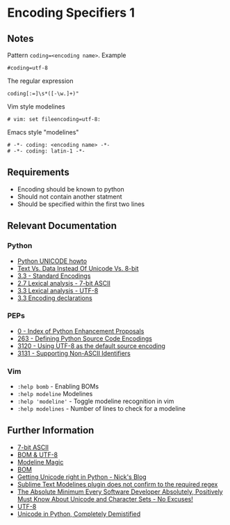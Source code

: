 # Encoding Specifiers 1


## Notes
Pattern `coding=<encoding name>`.  Example     

    #coding=utf-8

The regular expression

    coding[:=]\s*([-\w.]+)"

Vim style modelines

    # vim: set fileencoding=utf-8:

Emacs style "modelines"

    # -*- coding: <encoding name> -*-
    # -*- coding: latin-1 -*-


## Requirements
* Encoding should be known to python
* Should not contain another statment
* Should be specified within the first two lines


## Relevant Documentation
### Python 
* [Python UNICODE howto](http://docs.python.org/3/howto/unicode.html)
* [Text Vs. Data Instead Of Unicode Vs. 8-bit](http://docs.python.org/release/3.0.1/whatsnew/3.0.html#text-vs-data-instead-of-unicode-vs-8-bit)
* [3.3 - Standard Encodings](http://docs.python.org/3.3/library/codecs.html#standard-encodings)
* [2.7 Lexical analysis - 7-bit ASCII](http://docs.python.org/2.7/reference/lexical_analysis.html#lexical-analysis)
* [3.3 Lexical analysis - UTF-8](http://docs.python.org/3.3/reference/lexical_analysis.html#lexical-analysis)
* [3.3 Encoding declarations](http://docs.python.org/3.3/reference/lexical_analysis.html#encoding-declarations)

### PEPs
* [0 - Index of Python Enhancement Proposals](http://www.python.org/dev/peps/)
* [263 - Defining Python Source Code Encodings](http://www.python.org/dev/peps/pep-0263/)
* [3120 - Using UTF-8 as the default source encoding](http://www.python.org/dev/peps/pep-3120/#specification)
* [3131 - Supporting Non-ASCII Identifiers](http://www.python.org/dev/peps/pep-3131/)

### Vim
* `:help bomb` - Enabling BOMs
* `:help modeline` Modelines
* `:help 'modeline'` - Toggle modeline recognition in vim
* `:help modelines` - Number of lines to check for a modeline


## Further Information
* [7-bit ASCII](http://en.wikipedia.org/wiki/ASCII#7-bit)
* [BOM & UTF-8](http://en.wikipedia.org/wiki/UTF-8#Byte_order_mark)
* [Modeline Magic](http://vim.wikia.com/wiki/Modeline_magic)
* [BOM](https://en.wikipedia.org/wiki/Byte_order_mark)
* [Getting Unicode right in Python - Nick's Blog](http://blog.notdot.net/2010/07/Getting-unicode-right-in-Python)
* [Sublime Text Modelines plugin does not confirm to the required regex](https://github.com/SublimeText/Modelines)
* [The Absolute Minimum Every Software Developer Absolutely, Positively Must Know About Unicode and Character Sets - No Excuses!](http://www.joelonsoftware.com/articles/Unicode.html)
* [UTF-8](https://en.wikipedia.org/wiki/UTF-8)
* [Unicode in Python, Completely Demistified](http://farmdev.com/talks/unicode/)
